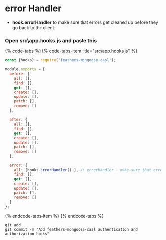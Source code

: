 # error Handler

* **hook.errorHandler** to make sure that errors get cleaned up before they go back to the client

###  Open src\app.hooks.js and paste this

{% code-tabs %}
{% code-tabs-item title="src\\app.hooks.js" %}
```javascript
const {hooks} = require('feathers-mongoose-casl');

module.exports = {
  before: {
    all: [],
    find: [],
    get: [],
    create: [],
    update: [],
    patch: [],
    remove: []
  },

  after: {
    all: [],
    find: [],
    get: [],
    create: [],
    update: [],
    patch: [],
    remove: []
  },

  error: {
    all: [hooks.errorHandler() ], // errorHandler - make sure that errors get cleaned up before they go back to the client
    find: [],
    get: [],
    create: [],
    update: [],
    patch: [],
    remove: []
  }
};
```
{% endcode-tabs-item %}
{% endcode-tabs %}

```text
git add .
git commit -m "Add feathers-mongoose-casl authentication and authorization hooks"
```

